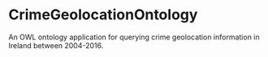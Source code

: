 # CrimeGeolocationOntology
An OWL ontology application for querying crime geolocation information in Ireland between 2004-2016.
